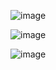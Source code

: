 ![image](https://github.com/user-attachments/assets/05c33ca0-82f2-478a-90e8-3301c7b24365)

![image](https://github.com/user-attachments/assets/48956bb6-1565-43ea-9e99-93cc98d7956f)

![image](https://github.com/user-attachments/assets/b2163971-fff8-462c-a1d7-04b9a5915e3f)
